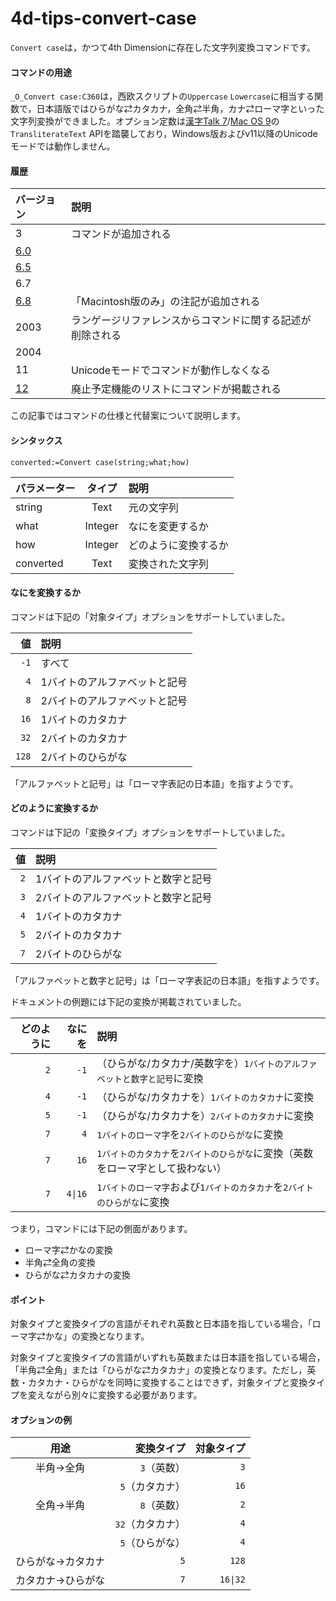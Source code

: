 # 4d-tips-convert-case

`Convert case`は，かつて4th Dimensionに存在した文字列変換コマンドです。

#### コマンドの用途

`_O_Convert case:C360`は，西欧スクリプトの`Uppercase` `Lowercase`に相当する関数で，日本語版ではひらがな⇄カタカナ，全角⇄半角，カナ⇄ローマ字といった文字列変換ができました。オプション定数は[漢字Talk 7](https://ja.wikipedia.org/wiki/%E6%BC%A2%E5%AD%97Talk)/[Mac OS 9](https://ja.wikipedia.org/wiki/Classic_Mac_OS)の`TransliterateText` APIを踏襲しており，Windows版およびv11以降のUnicodeモードでは動作しません。

#### 履歴

|バージョン|説明|
|:-|:-|
|3|コマンドが追加される|
|[6.0](https://github.com/4D-JP/4d-tips-convert-case/files/8684081/Convert.case-6.0.pdf)||
|[6.5](https://github.com/4D-JP/4d-tips-convert-case/files/8684044/Convert.case-6.5.pdf)||
|6.7||
|[6.8](https://github.com/4D-JP/4d-tips-convert-case/files/8684041/Convert.case-6.8.pdf)|「Macintosh版のみ」の注記が追加される|
|2003|ランゲージリファレンスからコマンドに関する記述が削除される|
|2004||
|11|Unicodeモードでコマンドが動作しなくなる|
|[12](https://github.com/4D-JP/4d-tips-convert-case/files/8684135/4d-deprecated-features-12.pdf)|廃止予定機能のリストにコマンドが掲載される|

この記事ではコマンドの仕様と代替案について説明します。

#### シンタックス

```4d
converted:=Convert case(string;what;how) 
```

|パラメーター|タイプ|説明|
|:-|:-:|:-|
|string|Text|元の文字列|
|what|Integer|なにを変更するか|
|how|Integer|どのように変換するか|
|converted|Text|変換された文字列|

#### なにを変換するか

コマンドは下記の「対象タイプ」オプションをサポートしていました。

|値|説明|
|-:|:-|
|`-1`|すべて|
|`4`|1バイトのアルファベットと記号|
|`8`|2バイトのアルファベットと記号|
|`16`|1バイトのカタカナ|
|`32`|2バイトのカタカナ|
|`128`|2バイトのひらがな|

「アルファベットと記号」は「ローマ字表記の日本語」を指すようです。

#### どのように変換するか

コマンドは下記の「変換タイプ」オプションをサポートしていました。

|値|説明|
|-:|:-|
|`2`|1バイトのアルファベットと数字と記号|
|`3`|2バイトのアルファベットと数字と記号|
|`4`|1バイトのカタカナ|
|`5`|2バイトのカタカナ|
|`7`|2バイトのひらがな|

「アルファベットと数字と記号」は「ローマ字表記の日本語」を指すようです。

ドキュメントの例題には下記の変換が掲載されていました。

|どのように|なにを|説明|
|-:|-:|:-|
|`2`|`-1`|（ひらがな/カタカナ/英数字を）`1バイトのアルファベットと数字と記号`に変換|
|`4`|`-1`|（ひらがな/カタカナを）`1バイトのカタカナ`に変換|
|`5`|`-1`|（ひらがな/カタカナを）`2バイトのカタカナ`に変換|
|`7`|`4`|`1バイトのローマ字`を`2バイトのひらがな`に変換|
|`7`|`16`|`1バイトのカタカナ`を`2バイトのひらがな`に変換（英数をローマ字として扱わない）|
|`7`|`4\|16`|`1バイトのローマ字`および`1バイトのカタカナ`を`2バイトのひらがな`に変換|

つまり，コマンドには下記の側面があります。

* ローマ字⇄かなの変換
* 半角⇄全角の変換
* ひらがな⇄カタカナの変換

#### ポイント

対象タイプと変換タイプの言語がそれぞれ英数と日本語を指している場合，「ローマ字⇄かな」の変換となります。

対象タイプと変換タイプの言語がいずれも英数または日本語を指している場合，「半角⇄全角」または「ひらがな⇄カタカナ」の変換となります。ただし，英数・カタカナ・ひらがなを同時に変換することはできず，対象タイプと変換タイプを変えながら別々に変換する必要があります。

#### オプションの例

|用途|変換タイプ|対象タイプ|
|:-:|-:|-:|
|半角→全角|`3`（英数）|`3`|
||`5`（カタカナ）|`16`|
|全角→半角|`8`（英数）|`2`|
||`32`（カタカナ）|`4`|
||`5`（ひらがな）|`4`|
|ひらがな→カタカナ|`5`|`128`|
|カタカナ→ひらがな|`7`|`16\|32`|
